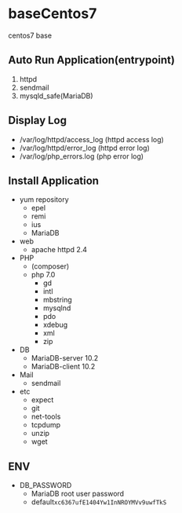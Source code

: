 # baseCentos7
centos7 base

## Auto Run Application(entrypoint)
1. httpd
1. sendmail
1. mysqld_safe(MariaDB)

## Display Log
* /var/log/httpd/access_log (httpd access log)
* /var/log/httpd/error_log (httpd error log)
* /var/log/php_errors.log (php error log)

## Install Application
* yum repository
    * epel
    * remi
    * ius
    * MariaDB
* web
    * apache httpd 2.4
* PHP
    * (composer)
    * php 7.0
        * gd
        * intl
        * mbstring
        * mysqlnd
        * pdo
        * xdebug
        * xml
        * zip
* DB
    * MariaDB-server 10.2
    * MariaDB-client 10.2
* Mail
    * sendmail
* etc
    * expect
    * git
    * net-tools
    * tcpdump
    * unzip
    * wget

## ENV
* DB_PASSWORD
    * MariaDB root user password
    * default`xc6367ufE1404Yw1InNROYMVv9uwfTkS`
